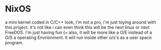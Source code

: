 # NixOS
a mini kernel coded in C/C++
look, i'm not a pro, i'm just toying around with this project. it's not
like i can even think this will be the next linux or next FreeDOS. i'm
just having fun (= also, it will be more like a O/E instead of a O/S a
operating Envrionment. it will run inside other o/s's as a user space
program.
